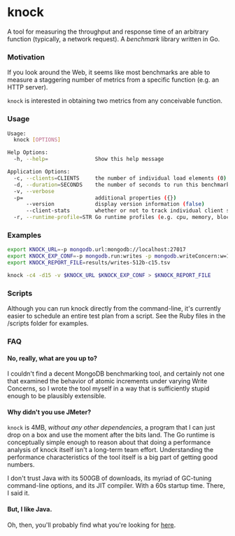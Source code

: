 knock
=====

A tool for measuring the throughput and response time of an arbitrary function (typically, a network request).  A *benchmark* library written in Go.

### Motivation

If you look around the Web, it seems like most benchmarks are able to measure a staggering number of metrics from a specific function (e.g. an HTTP server).

`knock` is interested in obtaining two metrics from any conceivable function.

### Usage

```Bash
Usage:
  knock [OPTIONS]

Help Options:
  -h, --help=               Show this help message

Application Options:
  -c, --clients=CLIENTS     the number of individual load elements (0)
  -d, --duration=SECONDS    the number of seconds to run this benchmark (0)
  -v, --verbose
  -p=                       additional properties ({})
      --version             display version information (false)
      --client-stats        whether or not to track individual client statistics (false)
  -r, --runtime-profile=STR Go runtime profiles (e.g. cpu, memory, block, threadcount, or behavior-specifc) ({})
```

### Examples

```Bash
export KNOCK_URL=-p mongodb.url:mongodb://localhost:27017
export KNOCK_EXP_CONF=-p mongodb.run:writes -p mongodb.writeConcern:w=1 -p mongodb.doc_length:512
export KNOCK_REPORT_FILE=results/writes-512b-c15.tsv

knock -c4 -d15 -v $KNOCK_URL $KNOCK_EXP_CONF > $KNOCK_REPORT_FILE
```

### Scripts

Although you can run knock directly from the command-line, it's currently easier to schedule an entire test plan from a script.  See the Ruby files in the /scripts folder for examples.


### FAQ

#### No, really, what are you up to?

I couldn't find a decent MongoDB benchmarking tool, and certainly not one that examined the behavior of atomic increments under varying Write Concerns, so I wrote the tool myself in a way that is sufficiently stupid enough to be plausibly extensible.

#### Why didn't you use JMeter?

`knock` is 4MB, *without any other dependencies*, a program that I can just drop on a box and use the moment after the bits land.  The Go runtime is conceptually simple enough to reason about that doing a performance analysis of knock itself isn't a long-term team effort.  Understanding the performance characteristics of the tool itself is a big part of getting good numbers.

I don't trust Java with its 500GB of downloads, its myriad of GC-tuning command-line options, and its JIT compiler. With a 60s startup time. There, I said it.

#### But, I like Java.

Oh, then, you'll probably find what you're looking for [here](http://jmeter.apache.org/).

